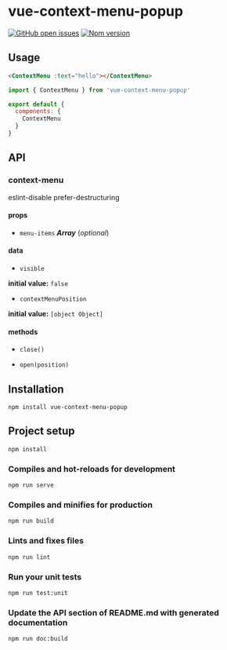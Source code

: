 # vue-context-menu-popup

[![GitHub open issues](https://img.shields.io/github/issues/Johnathan/vue-context-menu-popup.svg?maxAge=2592000)](https://github.com/Johnathan/vue-context-menu-popup/issues)
[![Npm version](https://img.shields.io/npm/v/vue-context-menu-popup.svg?maxAge=2592000)](https://www.npmjs.com/package/vue-context-menu-popup)

## Usage

```HTML
<ContextMenu :text="hello"></ContextMenu>
```

```javascript
import { ContextMenu } from 'vue-context-menu-popup'

export default {
  components: {
    ContextMenu
  }
}
```

## API

### context-menu 

eslint-disable prefer-destructuring 

#### props 

- `menu-items` ***Array*** (*optional*) 

#### data 

- `visible` 

**initial value:** `false` 

- `contextMenuPosition` 

**initial value:** `[object Object]` 

#### methods 

- `close()` 

- `open(position)` 

## Installation

```
npm install vue-context-menu-popup
```

## Project setup

```
npm install
```

### Compiles and hot-reloads for development

```
npm run serve
```

### Compiles and minifies for production

```
npm run build
```

### Lints and fixes files

```
npm run lint
```

### Run your unit tests

```
npm run test:unit
```

### Update the API section of README.md with generated documentation

```
npm run doc:build
```
